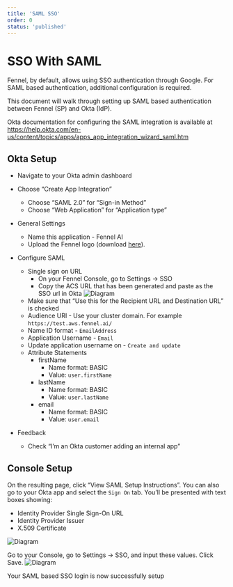 ```yaml
---
title: 'SAML SSO'
order: 0
status: 'published'
---
```


# SSO With SAML

Fennel, by default, allows using SSO authentication through Google. For SAML based authentication, additional configuration is required. 

This document will walk through setting up SAML based authentication between Fennel (SP) and Okta (IdP).

Okta documentation for configuring the SAML integration is available at https://help.okta.com/en-us/content/topics/apps/apps_app_integration_wizard_saml.htm


## Okta Setup
- Navigate to your Okta admin dashboard
- Choose “Create App Integration”
    - Choose “SAML 2.0” for “Sign-in Method”
    - Choose “Web Application” for “Application type”

- General Settings
    - Name this application - Fennel AI
    - Upload the Fennel logo (download [here](https://avatars.githubusercontent.com/u/94271393?s=280&v=4)).
- Configure SAML
    - Single sign on URL
        - On your Fennel Console, go to Settings -> SSO
        - Copy the ACS URL that has been generated and paste as the SSO url in Okta
        ![Diagram](/assets/sso_console_acs.png)
    - Make sure that “Use this for the Recipient URL and Destination URL” is checked
    - Audience URI - Use your cluster domain. For example `https://test.aws.fennel.ai/`
    - Name ID format - `EmailAddress`
    - Application Username - `Email`
    - Update application username on - `Create and update`
    - Attribute Statements
        - firstName
            - Name format: BASIC
            - Value: `user.firstName`
        - lastName
            - Name format: BASIC
            - Value: `user.lastName`
        - email
            - Name format: BASIC
            - Value: `user.email`
- Feedback
    - Check “I’m an Okta customer adding an internal app”


## Console  Setup
On the resulting page, click “View SAML Setup Instructions”. You can also go to your Okta app and select the `Sign On` tab. You’ll be presented with text boxes showing:

- Identity Provider Single Sign-On URL
- Identity Provider Issuer
- X.509 Certificate

![Diagram](/assets/sso_okta.png)

Go to your Console, go to Settings -> SSO, and input these values. Click Save. 
![Diagram](/assets/sso_console_filled.png)

Your SAML based SSO login is now successfully setup
